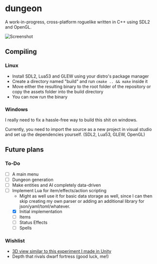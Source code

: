 # dungeon

A work-in-progress, cross-platform roguelike written in C++ using SDL2 and OpenGL.  

![Screenshot](https://i.imgur.com/apzKOmm.png)

## Compiling

### Linux

* Install SDL2, Lua53 and GLEW using your distro's package manager
* Create a directory named  "build" and run `cmake .. && make` inside it
* Move either the resulting binary to the root folder of the repository or copy the assets folder into the build directory
* You can now run the binary

### Windows

I really need to fix a hassle-free way to build this shit on windows.

Currently, you need to import the source as a new project in visual studio and set up the dependencies yourself. (SDL2, Lua53, GLEW, OpenGL)

## Future plans

### To-Do

* [ ] A main menu
* [ ] Dungeon generation
* [ ] Make entities and AI completely data-driven
* [ ] Implement Lua for item/effects/action scripting
  * Might as well use it for basic data storage as well, since I can then skip creating my own parser or adding an additional library for json/yaml/toml/whatever.
  * [x] Initial implementation
  * [ ] Items
  * [ ] Status Effects
  * [ ] Spells

### Wishlist

* [3D view similar to this experiment I made in Unity](https://imgur.com/dUfj0DX)
* Depth that rivals dwarf fortress (good luck, me!)
